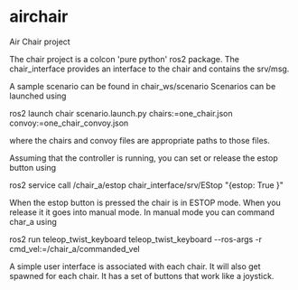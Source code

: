 # airchair
Air Chair project

The chair project is a colcon 'pure python' ros2 package. The chair_interface provides an interface to 
the chair and contains the srv/msg.

A sample scenario can be found in chair_ws/scenario
Scenarios can be launched using

ros2 launch chair scenario.launch.py chairs:=one_chair.json  convoy:=one_chair_convoy.json

where the chairs and convoy files are appropriate paths to those files.

Assuming that the controller is running, you can set or release the estop button using

ros2 service call /chair_a/estop chair_interface/srv/EStop "{estop: True }"

When the estop button is pressed the chair is in ESTOP mode. When you release it it goes into manual mode. In manual mode you can command char_a using

ros2 run teleop_twist_keyboard teleop_twist_keyboard --ros-args -r cmd_vel:=/chair_a/commanded_vel

A simple user interface is associated with each chair. It will also get spawned for each chair. It has a set of buttons that work like a joystick.

